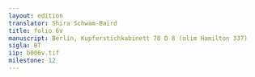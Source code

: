 ```yaml
---
layout: edition
translator: Shira Schwam-Baird
title: folio 6v
manuscript: Berlin, Kupferstichkabinett 78 D 8 (olim Hamilton 337)
sigla: BT
iip: b006v.tif
milestone: 12
---
```

